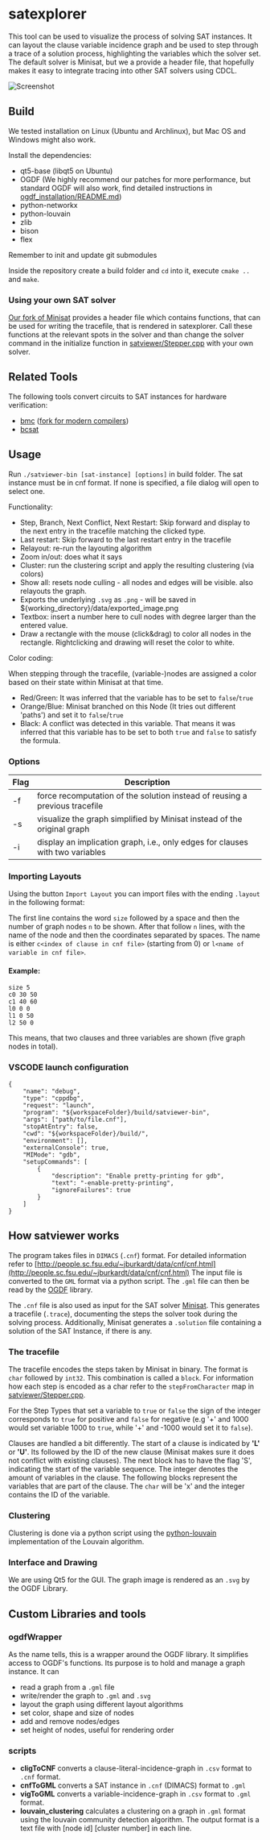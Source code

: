 # satexplorer

This tool can be used to visualize the process of solving SAT instances.
It can layout the clause variable incidence graph and be used to step through a trace of a solution process, highlighting the variables which the solver set.
The default solver is Minisat, but we a provide a header file, that hopefully makes it easy to integrate tracing into other SAT solvers using CDCL.

![Screenshot](screenshot.png)

## Build

We tested installation on Linux (Ubuntu and Archlinux), but Mac OS and Windows might also work.

Install the dependencies:

- qt5-base (libqt5 on Ubuntu)
- OGDF (We highly recommend our patches for more performance, but standard OGDF will also work, find detailed instructions in [ogdf_installation/README.md](ogdf_installation/README.md))
- python-networkx
- python-louvain
- zlib
- bison
- flex

Remember to init and update git submodules

Inside the repository create a build folder and `cd` into it, execute `cmake ..` and `make`.

### Using your own SAT solver

[Our fork of Minisat](https://github.com/simonkrogmann/minisat) provides a header file which contains functions, that can be used for writing the tracefile, that is rendered in satexplorer.
Call these functions at the relevant spots in the solver and than change the solver command in the initialize function in [satviewer/Stepper.cpp](satviewer/Stepper.cpp) with your own solver.

## Related Tools

The following tools convert circuits to SAT instances for hardware verification:
- [bmc](http://www.cs.cmu.edu/~modelcheck/bmc.html) ([fork for modern compilers](https://github.com/simonkrogmann/bmc))
- [bcsat](https://github.com/scrippie/bcsat)

## Usage

Run `./satviewer-bin [sat-instance] [options]` in build folder.
The sat instance must be in cnf format.
If none is specified, a file dialog will open to select one.

Functionality:

- Step, Branch, Next Conflict, Next Restart: Skip forward and display to the next entry in the tracefile matching the clicked type.
- Last restart: Skip forward to the last restart entry in the tracefile
- Relayout: re-run the layouting algorithm
- Zoom in/out: does what it says
- Cluster: run the clustering script and apply the resulting clustering (via colors)
- Show all: resets node culling - all nodes and edges will be visible. also relayouts the graph.
- Exports the underlying `.svg` as `.png` - will be saved in ${working_directory}/data/exported_image.png
- Textbox: insert a number here to cull nodes with degree larger than the entered value.
- Draw a rectangle with the mouse (click&drag) to color all nodes in the rectangle. Rightclicking and drawing will reset the color to white.

Color coding:

When stepping through the tracefile, (variable-)nodes are assigned a color based on their state within Minisat at that time.
- Red/Green: It was inferred that the variable has to be set to `false`/`true`
- Orange/Blue: Minisat branched on this Node (It tries out different 'paths') and set it to `false`/`true`
- Black: A conflict was detected in this variable. That means it was inferred that this variable has to be set to both `true` and `false` to satisfy the formula.

### Options

| Flag | Description |
| --- | --- |
| -f | force recomputation of the solution instead of reusing a previous tracefile |
| -s | visualize the graph simplified by Minisat instead of the original graph |
| -i | display an implication graph, i.e., only edges for clauses with two variables |

### Importing Layouts
Using the button `Import Layout` you can import files with the ending `.layout` in the following format:

The first line contains the word `size` followed by a space and then the number of graph nodes `n` to be shown.
After that follow `n` lines, with the name of the node and then the coordinates separated by spaces.
The name is either `c<index of clause in cnf file>` (starting from 0) or `l<name of variable in cnf file>`.

#### Example:
```
size 5
c0 30 50
c1 40 60
l0 0 0
l1 0 50
l2 50 0
```
This means, that two clauses and three variables are shown (five graph nodes in total).

### VSCODE launch configuration

```
{
    "name": "debug",
    "type": "cppdbg",
    "request": "launch",
    "program": "${workspaceFolder}/build/satviewer-bin",
    "args": ["path/to/file.cnf"],
    "stopAtEntry": false,
    "cwd": "${workspaceFolder}/build/",
    "environment": [],
    "externalConsole": true,
    "MIMode": "gdb",
    "setupCommands": [
        {
            "description": "Enable pretty-printing for gdb",
            "text": "-enable-pretty-printing",
            "ignoreFailures": true
        }
    ]
}
```
## How satviewer works
The program takes files in `DIMACS` (`.cnf`) format.
For detailed information refer to [http://people.sc.fsu.edu/~jburkardt/data/cnf/cnf.html](http://people.sc.fsu.edu/~jburkardt/data/cnf/cnf.html)
The input file is converted to the `GML` format via a python script.
The `.gml` file can then be read by the [OGDF](http://amber-v7.cs.tu-dortmund.de/doku.php/start) library.

The `.cnf` file is also used as input for the SAT solver [Minisat](https://github.com/niklasso/minisat).
This generates a tracefile (`.trace`), documenting the steps the solver took during the solving process.
Additionally, Minisat generates a `.solution` file containing a solution of the SAT Instance, if there is any.

### The tracefile
The tracefile encodes the steps taken by Minisat in binary.
The format is `char` followed by `int32`.
This combination is called a `block`.
For information how each step is encoded as a char refer to the `stepFromCharacter` map in [satviewer/Stepper.cpp](satviewer/Stepper.cpp).

For the Step Types that set a variable to `true` or `false` the sign of the integer corresponds to `true` for positive and `false` for negative (e.g '+' and 1000 would set variable 1000 to `true`, while '+' and -1000 would set it to `false`).

Clauses are handled a bit differently.
The start of a clause is indicated by **'L'** or **'U'**.
Its followed by the ID of the new clause (Minisat makes sure it does not conflict with existing clauses).
The next block has to have the flag 'S', indicating the start of the variable sequence.
The integer denotes the amount of variables in the clause.
The following blocks represent the variables that are part of the clause.
The `char` will be 'x' and the integer contains the ID of the variable.

### Clustering
Clustering is done via a python script using the [python-louvain](https://github.com/taynaud/python-louvain) implementation of the Louvain algorithm.

### Interface and Drawing
We are using Qt5 for the GUI.
The graph image is rendered as an `.svg` by the OGDF Library.

## Custom Libraries and tools

### ogdfWrapper
As the name tells, this is a wrapper around the OGDF library.
It simplifies access to OGDF's functions.
Its purpose is to hold and manage a graph instance.
It can
- read a graph from a `.gml` file
- write/render the graph to `.gml` and `.svg`
- layout the graph using different layout algorithms
- set color, shape and size of nodes
- add and remove nodes/edges
- set height of nodes, useful for rendering order

### scripts

- **cligToCNF** converts a clause-literal-incidence-graph in `.csv` format to `.cnf` format.
- **cnfToGML** converts a SAT instance in `.cnf` (DIMACS) format to `.gml`
- **vigToGML** converts a variable-incidence-graph in `.csv` format to `.gml` format.
- **louvain_clustering** calculates a clustering on a graph in `.gml` format using the louvain community detection algorithm.
The output format is a text file with [node id] [cluster number] in each line.
